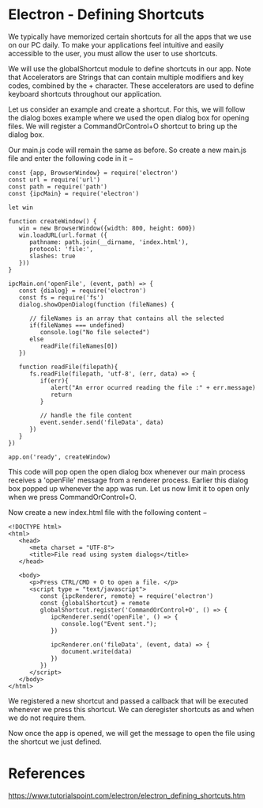 # Electron - Defining Shortcuts

We typically have memorized certain shortcuts for all the apps that we use on our PC daily. To make your applications feel intuitive and easily accessible to the user, you must allow the user to use shortcuts.

We will use the globalShortcut module to define shortcuts in our app. Note that Accelerators are Strings that can contain multiple modifiers and key codes, combined by the + character. These accelerators are used to define keyboard shortcuts throughout our application.

Let us consider an example and create a shortcut. For this, we will follow the dialog boxes example where we used the open dialog box for opening files. We will register a CommandOrControl+O shortcut to bring up the dialog box.

Our main.js code will remain the same as before. So create a new main.js file and enter the following code in it −
```
const {app, BrowserWindow} = require('electron')
const url = require('url')
const path = require('path')
const {ipcMain} = require('electron')

let win

function createWindow() {
   win = new BrowserWindow({width: 800, height: 600})
   win.loadURL(url.format ({
      pathname: path.join(__dirname, 'index.html'),
      protocol: 'file:',
      slashes: true
   }))
}

ipcMain.on('openFile', (event, path) => {
   const {dialog} = require('electron')
   const fs = require('fs')
   dialog.showOpenDialog(function (fileNames) {

      // fileNames is an array that contains all the selected
      if(fileNames === undefined)
         console.log("No file selected")
      else
         readFile(fileNames[0])
   })

   function readFile(filepath){
      fs.readFile(filepath, 'utf-8', (err, data) => {
         if(err){
            alert("An error ocurred reading the file :" + err.message)
            return
         }

         // handle the file content
         event.sender.send('fileData', data)
      })
   }
})

app.on('ready', createWindow)
```
This code will pop open the open dialog box whenever our main process receives a 'openFile' message from a renderer process. Earlier this dialog box popped up whenever the app was run. Let us now limit it to open only when we press CommandOrControl+O.

Now create a new index.html file with the following content −
```
<!DOCTYPE html>
<html>
   <head>
      <meta charset = "UTF-8">
      <title>File read using system dialogs</title>
   </head>

   <body>
      <p>Press CTRL/CMD + O to open a file. </p>
      <script type = "text/javascript">
         const {ipcRenderer, remote} = require('electron')
         const {globalShortcut} = remote
         globalShortcut.register('CommandOrControl+O', () => {
            ipcRenderer.send('openFile', () => {
               console.log("Event sent.");
            })

            ipcRenderer.on('fileData', (event, data) => {
               document.write(data)
            })
         })
      </script>
   </body>
</html>
```
We registered a new shortcut and passed a callback that will be executed whenever we press this shortcut. We can deregister shortcuts as and when we do not require them.

Now once the app is opened, we will get the message to open the file using the shortcut we just defined.

# References
https://www.tutorialspoint.com/electron/electron_defining_shortcuts.htm

